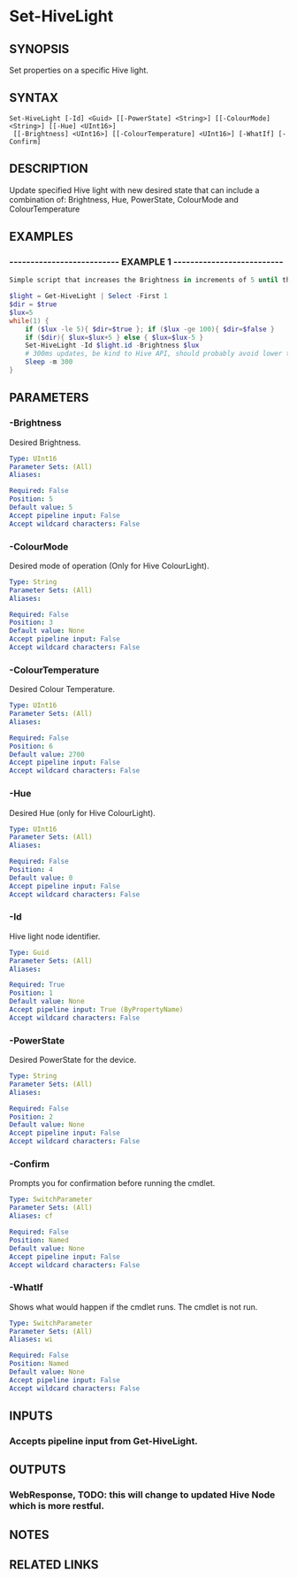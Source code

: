 # Set-HiveLight

## SYNOPSIS
Set properties on a specific Hive light.

## SYNTAX

```
Set-HiveLight [-Id] <Guid> [[-PowerState] <String>] [[-ColourMode] <String>] [[-Hue] <UInt16>]
 [[-Brightness] <UInt16>] [[-ColourTemperature] <UInt16>] [-WhatIf] [-Confirm]
```

## DESCRIPTION
Update specified Hive light with new desired state that can include a combination of: 
Brightness, Hue, PowerState, ColourMode and ColourTemperature

## EXAMPLES

### -------------------------- EXAMPLE 1 --------------------------
```Powershell
Simple script that increases the Brightness in increments of 5 until the maximum is reached and then reverses the direction and decreases the Brightness until minimum is reached and loops.

$light = Get-HiveLight | Select -First 1
$dir = $true
$lux=5
while(1) {
	if ($lux -le 5){ $dir=$true }; if ($lux -ge 100){ $dir=$false }
	if ($dir){ $lux=$lux+5 } else { $lux=$lux-5 }
	Set-HiveLight -Id $light.id -Brightness $lux
	# 300ms updates, be kind to Hive API, should probably avoid lower than this!
	Sleep -m 300
}
```

## PARAMETERS

### -Brightness
Desired Brightness.

```yaml
Type: UInt16
Parameter Sets: (All)
Aliases: 

Required: False
Position: 5
Default value: 5
Accept pipeline input: False
Accept wildcard characters: False
```

### -ColourMode
Desired mode of operation (Only for Hive ColourLight).

```yaml
Type: String
Parameter Sets: (All)
Aliases: 

Required: False
Position: 3
Default value: None
Accept pipeline input: False
Accept wildcard characters: False
```

### -ColourTemperature
Desired Colour Temperature.

```yaml
Type: UInt16
Parameter Sets: (All)
Aliases: 

Required: False
Position: 6
Default value: 2700
Accept pipeline input: False
Accept wildcard characters: False
```

### -Hue
Desired Hue (only for Hive ColourLight).

```yaml
Type: UInt16
Parameter Sets: (All)
Aliases: 

Required: False
Position: 4
Default value: 0
Accept pipeline input: False
Accept wildcard characters: False
```

### -Id
Hive light node identifier.

```yaml
Type: Guid
Parameter Sets: (All)
Aliases: 

Required: True
Position: 1
Default value: None
Accept pipeline input: True (ByPropertyName)
Accept wildcard characters: False
```

### -PowerState
Desired PowerState for the device.

```yaml
Type: String
Parameter Sets: (All)
Aliases: 

Required: False
Position: 2
Default value: None
Accept pipeline input: False
Accept wildcard characters: False
```

### -Confirm
Prompts you for confirmation before running the cmdlet.

```yaml
Type: SwitchParameter
Parameter Sets: (All)
Aliases: cf

Required: False
Position: Named
Default value: None
Accept pipeline input: False
Accept wildcard characters: False
```

### -WhatIf
Shows what would happen if the cmdlet runs.
The cmdlet is not run.

```yaml
Type: SwitchParameter
Parameter Sets: (All)
Aliases: wi

Required: False
Position: Named
Default value: None
Accept pipeline input: False
Accept wildcard characters: False
```

## INPUTS

### Accepts pipeline input from Get-HiveLight.

## OUTPUTS

### WebResponse, TODO: this will change to updated Hive Node which is more restful.

## NOTES

## RELATED LINKS

